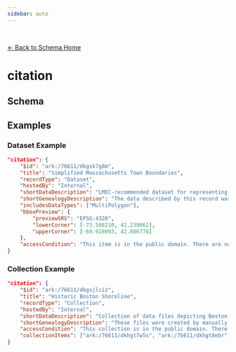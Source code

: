 ```yaml
---
sidebar: auto
---
```


<br>

[← Back to Schema Home](./)

# citation

## Schema

<template>
  <table v-if="this.schema.citation" id ="property-table">
    <p class="larger-text">{{this.schema.citation.description}}</p>
    <tr>
      <th>Property</th>
      <th>Expected Type</th>
      <th>Required</th>
      <th>Description</th>
    </tr>
    <tr v-for="item, index in this.schema.citation.properties" :key="index">
      <td><a :href="index + '.html'" >{{index}}</a></td>
      <td>{{item.type}}</td>
      <td id="required">{{checkRequired(index, schema.citation.required)}}</td>
      <td>{{item.description}}</td>
    </tr>
  </table>
</template>

<script>
import axios from 'axios'


export default {

  data() {
    return {
      schema: [],
      citation: [],
      dataEndpoints: [],
      subjectTagging: [],
      dataBiography: [],
      resourceConstellation: [],
      dataLifecycle: []
    }
  },
  methods: {
    whatsUp(){
      console.log(this.schema.citation.required)
    },
    checkRequired(evaluatedItem, requiredFieldsList){
      if (requiredFieldsList === undefined || requiredFieldsList.length == 0) {
          return ''
      } else {
        if (requiredFieldsList.includes(evaluatedItem)){
            return 'x'
        } else {
            return ''
        }
      }
    }
  },
  computed: {
    data() {
      return this.$page.frontmatter
    }
  },
  created() {
  //returns a promise
  axios.get("https://raw.githubusercontent.com/nblmc/Data-Context/master/schema.json")
        .then(response => {
          this.schema = response.data.properties
          this.citation = response.data.properties.citation.properties
          this.dataEndpoints = response.data.properties.dataEndpoints
          this.subjectTagging = response.data.properties.subjectTagging.properties
          this.dataBiography = response.data.properties.dataBiography.properties
          this.resourceConstellation = response.data.properties.resourceConstellation.properties
          this.dataLifecycle = response.data.properties.dataLifecycle.properties
          }).catch(err => {
          console.log(err)
          })
  }
}
</script>

<style lang="stylus">

table#property-table
  width:100%

p.larger-text
  font-size 120%

td#required
  text-align center

</style>

## Examples

### Dataset Example

```json
"citation": {
	"$id": "ark:/76611/dkgsk7g8m",
	"title": "Simplified Massachusetts Town Boundaries",
	"recordType": "Dataset",
	"hostedBy": "Internal",
	"shortDataDescription": "LMEC-recommended dataset for representing Massachusetts town features.",
	"shortGenealogyDescription": "The data described by this record was inferred from the official MassGIS-maintained town boundary data, and simplified in order to facilitate easier use with census products.",
	"includesDataTypes": ["MultiPolygon"],
	"bboxPreview": {
		"previewSRS": "EPSG:4326",
		"lowerCorner": [-73.508210, 41.239062],
		"upperCorner": [-69.928093, 42.886778]
	},
	"accessCondition": "This item is in the public domain. There are no restrictions on use."
}
```

### Collection Example
``` json
"citation": {
	"$id": "ark:/76611/dkgsjlciz",
	"title": "Historic Boston Shoreline",
	"recordType": "Collection",
	"hostedBy": "Internal",
	"shortDataDescription": "Collection of data files depicting Boston's historic shoreline across various years.",
	"shortGenealogyDescription": "These files were created by manually 'digitizing' or  creating vector features from a collectin of born-digital maps held by the Leventhal Map and Education Center. This collection can be accessed here: https://collections.leventhalmap.org/search?utf8=%E2%9C%93&q=mapworks . As the original data used to create these maps was not preserved, the geospatial vector data was re-created in 2019, and this collection refers to the data created by that process.",
	"accessCondition": "This collection is in the public domain. There are no restrictions on use.",
	"collectionItems": ["ark:/76611/dkhgt7w5x", "ark:/76611/dkhgt8ebr", "ark:/76611/dkhgt8vf7", "ark:/76611/dkhgt9azf", "ark:/76611/dkgsjly1z", "ark:/76611/dkhgt9v8a", "ark:/76611/dkhgtbi20", "ark:/76611/dkhgtbvan"]
}
```